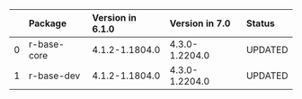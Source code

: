 <!-- markdown-link-check-disable -->

|    | Package     | Version in 6.1.0   | Version in 7.0   | Status   |
|---:|:------------|:-------------------|:-----------------|:---------|
|  0 | r-base-core | 4.1.2-1.1804.0     | 4.3.0-1.2204.0   | UPDATED  |
|  1 | r-base-dev  | 4.1.2-1.1804.0     | 4.3.0-1.2204.0   | UPDATED  |